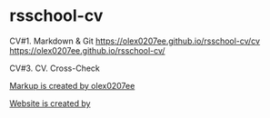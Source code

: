 # rsschool-cv
CV#1. Markdown &amp; Git
https://olex0207ee.github.io/rsschool-cv/cv
https://olex0207ee.github.io/rsschool-cv/

CV#3. CV. Cross-Check

[Markup is created by olex0207ee](https://olex0207ee.github.io/rsschool-cv/cv)

[Website is created by ](https://olex0207ee.github.io/rsschool-cv/)

